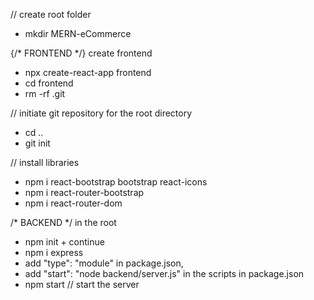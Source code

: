 // create root folder
- mkdir MERN-eCommerce

{/* FRONTEND */} create frontend
- npx create-react-app frontend
- cd frontend
- rm -rf .git

// initiate git repository for the root directory
- cd ..
- git init

// install libraries
- npm i react-bootstrap bootstrap react-icons
- npm i react-router-bootstrap
- npm i react-router-dom


/* BACKEND */ in the root
- npm init + continue
- npm i express
- add "type": "module" in package.json,
- add "start": "node backend/server.js" in the scripts in package.json
- npm start // start the server
